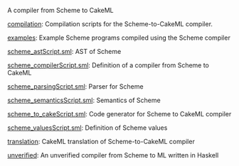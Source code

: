 A compiler from Scheme to CakeML

[compilation](compilation):
Compilation scripts for the Scheme-to-CakeML compiler.

[examples](examples):
Example Scheme programs compiled using the Scheme compiler

[scheme_astScript.sml](scheme_astScript.sml):
AST of Scheme

[scheme_compilerScript.sml](scheme_compilerScript.sml):
Definition of a compiler from Scheme to CakeML

[scheme_parsingScript.sml](scheme_parsingScript.sml):
Parser for Scheme

[scheme_semanticsScript.sml](scheme_semanticsScript.sml):
Semantics of Scheme

[scheme_to_cakeScript.sml](scheme_to_cakeScript.sml):
Code generator for Scheme to CakeML compiler

[scheme_valuesScript.sml](scheme_valuesScript.sml):
Definition of Scheme values

[translation](translation):
CakeML translation of Scheme-to-CakeML compiler

[unverified](unverified):
An unverified compiler from Scheme to ML written in Haskell
